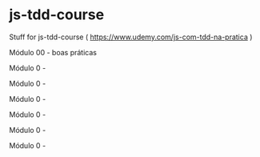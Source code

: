# js-tdd-course
Stuff for js-tdd-course ( https://www.udemy.com/js-com-tdd-na-pratica )

Módulo 00 - boas práticas

Módulo 0 -

Módulo 0 -

Módulo 0 -

Módulo 0 -

Módulo 0 -

Módulo 0 -
